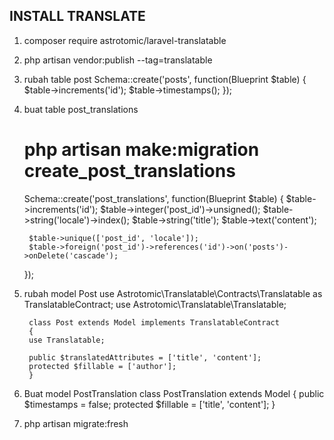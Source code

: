 ## INSTALL TRANSLATE
1. composer require astrotomic/laravel-translatable
2. php artisan vendor:publish --tag=translatable
3. rubah table post 
        Schema::create('posts', function(Blueprint $table) {
                $table->increments('id');
                $table->timestamps();
        });
4. buat table post_translations
   #  php artisan make:migration create_post_translations
   Schema::create('post_translations', function(Blueprint $table) {
        $table->increments('id');
        $table->integer('post_id')->unsigned();
        $table->string('locale')->index();
        $table->string('title');
        $table->text('content');

        $table->unique(['post_id', 'locale']);
        $table->foreign('post_id')->references('id')->on('posts')->onDelete('cascade');
   });
5. rubah model Post
        use Astrotomic\Translatable\Contracts\Translatable as TranslatableContract;
        use Astrotomic\Translatable\Translatable;

        class Post extends Model implements TranslatableContract
        {
        use Translatable;

        public $translatedAttributes = ['title', 'content'];
        protected $fillable = ['author'];
        }

6. Buat model PostTranslation
        class PostTranslation extends Model
        {
                public $timestamps = false;
                protected $fillable = ['title', 'content'];
        }
7.  php artisan migrate:fresh
